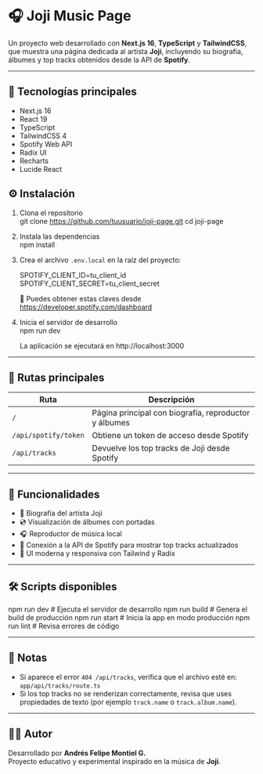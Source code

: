 # 🎧 Joji Music Page

Un proyecto web desarrollado con **Next.js 16**, **TypeScript** y **TailwindCSS**, que muestra una página dedicada al artista **Joji**, incluyendo su biografía, álbumes y top tracks obtenidos desde la API de **Spotify**.

---

## 🚀 Tecnologías principales

- Next.js 16
- React 19
- TypeScript
- TailwindCSS 4
- Spotify Web API
- Radix UI
- Recharts
- Lucide React


## ⚙️ Instalación

1. Clona el repositorio  
   git clone https://github.com/tuusuario/joji-page.git
   cd joji-page

2. Instala las dependencias  
   npm install

3. Crea el archivo `.env.local` en la raíz del proyecto:

   SPOTIFY_CLIENT_ID=tu_client_id
   SPOTIFY_CLIENT_SECRET=tu_client_secret

   🔑 Puedes obtener estas claves desde https://developer.spotify.com/dashboard

4. Inicia el servidor de desarrollo  
   npm run dev

   La aplicación se ejecutará en http://localhost:3000

---

## 🔗 Rutas principales

| Ruta | Descripción |
|------|--------------|
| `/` | Página principal con biografía, reproductor y álbumes |
| `/api/spotify/token` | Obtiene un token de acceso desde Spotify |
| `/api/tracks` | Devuelve los top tracks de Joji desde Spotify |

---

## 🎵 Funcionalidades

- 📖 Biografía del artista Joji  
- 💿 Visualización de álbumes con portadas  
- 🎧 Reproductor de música local  
- 🚀 Conexión a la API de Spotify para mostrar top tracks actualizados  
- 🧠 UI moderna y responsiva con Tailwind y Radix

---

## 🛠 Scripts disponibles

npm run dev     # Ejecuta el servidor de desarrollo
npm run build   # Genera el build de producción
npm run start   # Inicia la app en modo producción
npm run lint    # Revisa errores de código

---

## 🧠 Notas

- Si aparece el error `404 /api/tracks`, verifica que el archivo esté en:  
  `app/api/tracks/route.ts`
- Si los top tracks no se renderizan correctamente, revisa que uses propiedades de texto (por ejemplo `track.name` o `track.album.name`).

---

## 🧑‍💻 Autor

Desarrollado por **Andrés Felipe Montiel G.**  
Proyecto educativo y experimental inspirado en la música de **Joji**.
